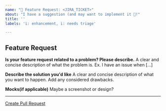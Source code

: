 ```yaml
---
name: "🚀 Feature Request: <JIRA_TICKET>"
about: "I have a suggestion (and may want to implement it 🙂!"
title: ''
labels: 'i: enhancement, i: needs triage'

---
```


## Feature Request

**Is your feature request related to a problem? Please describe.**
A clear and concise description of what the problem is. Ex. I have an issue when [...]

**Describe the solution you'd like**
A clear and concise description of what you want to happen. Add any considered drawbacks.


**Mocks(if applicable)**
Maybe a screenshot or design?

---

[Create Pull Request](https://github.com/octo-org/octo-repo/issues/new?template=feature_request.md)